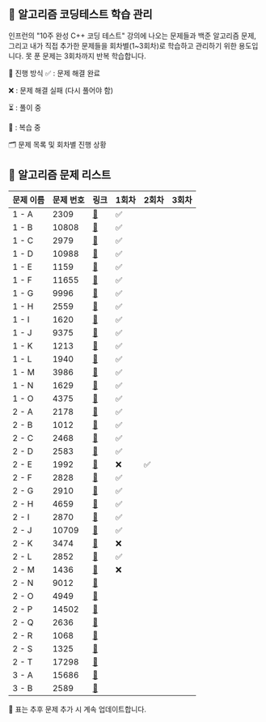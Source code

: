 ## 📘 알고리즘 코딩테스트 학습 관리 
인프런의 "10주 완성 C++ 코딩 테스트" 강의에 나오는 문제들과 백준 알고리즘 문제, 그리고 내가 직접 추가한 문제들을 회차별(1~3회차)로 학습하고 관리하기 위한 용도입니다. 못 푼 문제는 3회차까지 반복 학습합니다.

📅 진행 방식
✅ : 문제 해결 완료

❌ : 문제 해결 실패 (다시 풀어야 함)

⏳ : 풀이 중

🔁 : 복습 중

🗂️ 문제 목록 및 회차별 진행 상황
## 📘 알고리즘 문제 리스트

| 문제 이름 | 문제 번호 | 링크 | 1회차 | 2회차 | 3회차 |
|-----------|------------|-----------------------------|--------|--------|--------|
| 1 - A | 2309 | [🔗](https://www.acmicpc.net/problem/2309) |✅|   |   |
| 1 - B | 10808 | [🔗](https://www.acmicpc.net/problem/10808) | ✅  |   |   |
| 1 - C | 2979 | [🔗](https://www.acmicpc.net/problem/2979) | ✅  |   |   |
| 1 - D | 10988 | [🔗](https://www.acmicpc.net/problem/10988) | ✅  |   |   |
| 1 - E | 1159 | [🔗](https://www.acmicpc.net/problem/1159) |  ✅ |   |   |
| 1 - F | 11655 | [🔗](https://www.acmicpc.net/problem/11655) | ✅  |   |   |
| 1 - G | 9996 | [🔗](https://www.acmicpc.net/problem/9996) | ✅  |   |   |
| 1 - H | 2559 | [🔗](https://www.acmicpc.net/problem/2559) | ✅  |   |   |
| 1 - I | 1620 | [🔗](https://www.acmicpc.net/problem/1620) | ✅  |   |   |
| 1 - J | 9375 | [🔗](https://www.acmicpc.net/problem/9375) | ✅  |   |   |
| 1 - K | 1213 | [🔗](https://www.acmicpc.net/problem/1213) | ✅  |   |   |
| 1 - L | 1940 | [🔗](https://www.acmicpc.net/problem/1940) | ✅  |   |   |
| 1 - M | 3986 | [🔗](https://www.acmicpc.net/problem/3986) | ✅  |   |   |
| 1 - N | 1629 | [🔗](https://www.acmicpc.net/problem/1629) | ✅  |   |   |
| 1 - O | 4375 | [🔗](https://www.acmicpc.net/problem/4375) | ✅  |   |   |
| 2 - A | 2178 | [🔗](https://www.acmicpc.net/problem/2178) | ✅  |   |   |
| 2 - B | 1012 | [🔗](https://www.acmicpc.net/problem/1012) | ✅  |   |   |
| 2 - C | 2468 | [🔗](https://www.acmicpc.net/problem/2468) | ✅  |   |   |
| 2 - D | 2583 | [🔗](https://www.acmicpc.net/problem/2583) | ✅  |   |   |
| 2 - E | 1992 | [🔗](https://www.acmicpc.net/problem/1992) | ❌  | ✅   |   |
| 2 - F | 2828 | [🔗](https://www.acmicpc.net/problem/2828) | ✅  |   |   |
| 2 - G | 2910 | [🔗](https://www.acmicpc.net/problem/2910) | ✅  |   |   |
| 2 - H | 4659 | [🔗](https://www.acmicpc.net/problem/4659) | ✅  |   |   |
| 2 - I | 2870 | [🔗](https://www.acmicpc.net/problem/2870) | ✅  |   |   |
| 2 - J | 10709 | [🔗](https://www.acmicpc.net/problem/10709) |✅ |   |   |
| 2 - K | 3474 | [🔗](https://www.acmicpc.net/problem/3474) | ❌  |   |   |
| 2 - L | 2852 | [🔗](https://www.acmicpc.net/problem/2852) | ✅  |   |   |
| 2 - M | 1436 | [🔗](https://www.acmicpc.net/problem/1436) | ❌  |   |   |
| 2 - N | 9012 | [🔗](https://www.acmicpc.net/problem/9012) |   |   |   |
| 2 - O | 4949 | [🔗](https://www.acmicpc.net/problem/4949) |   |   |   |
| 2 - P | 14502 | [🔗](https://www.acmicpc.net/problem/14502) |   |   |   |
| 2 - Q | 2636 | [🔗](https://www.acmicpc.net/problem/2636) |   |   |   |
| 2 - R | 1068 | [🔗](https://www.acmicpc.net/problem/1068) |   |   |   |
| 2 - S | 1325 | [🔗](https://www.acmicpc.net/problem/1325) |   |   |   |
| 2 - T | 17298 | [🔗](https://www.acmicpc.net/problem/17298) |   |   |   |
| 3 - A | 15686 | [🔗](https://www.acmicpc.net/problem/15686) |   |   |   |
| 3 - B | 2589 | [🔗](https://www.acmicpc.net/problem/2589) |   |   |   |


📌 표는 추후 문제 추가 시 계속 업데이트합니다.
